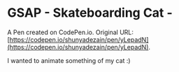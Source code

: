 # GSAP - Skateboarding Cat -

A Pen created on CodePen.io. Original URL: [https://codepen.io/shunyadezain/pen/yLepadN](https://codepen.io/shunyadezain/pen/yLepadN).

I wanted to animate something of my cat :)
